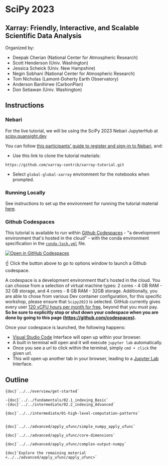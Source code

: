 # SciPy 2023

## Xarray: Friendly, Interactive, and Scalable Scientific Data Analysis

Organized by:

- Deepak Cherian (National Center for Atmospheric Research)
- Scott Henderson (Univ. Washington)
- Jessica Scheick (Univ. New Hampshire)
- Negin Sobhani (National Center for Atmospheric Research)
- Tom Nicholas (Lamont-Doherty Earth Observatory)
- Anderson Banihirwe (CarbonPlan)
- Don Setiawan (Univ. Washington)

## Instructions

### Nebari

For the live tutorial, we will be using the SciPy 2023 Nebari JupyterHub at [scipy.quansight.dev](https://scipy.quansight.dev/)

You can follow [this participants' guide to register and sign-in to Nebari](https://docs.google.com/document/d/1vnWhNyUBRpILb2MAHQfTmZQY3pCIaCmroV9ke49nQlE/edit), and:

- Use this link to clone the tutorial materials:

```
https://github.com/xarray-contrib/xarray-tutorial.git
```

- Select `global-global-xarray` environment for the notebooks when prompted.

### Running Locally

See instructions to set up the environment for running the tutorial material [here](get-started).

### Github Codespaces

This tutorial is available to run within [Github Codespaces](https://github.com/features/codespaces) - "a development environment that's hosted in the cloud" - with the conda environment specification in the [`conda-lock.yml`](../../conda/conda-lock.yml) file.

[![Open in GitHub Codespaces](https://github.com/codespaces/badge.svg)](https://github.com/codespaces/new/xarray-contrib/xarray-tutorial/tree/main?devcontainer_path=.devcontainer%2Fscipy2023%2Fdevcontainer.json)

☝️ Click the button above to go to options window to launch a Github codespace.

A codespace is a development environment that's hosted in the cloud.
You can choose from a selection of virtual machine types: 2 cores - 4 GB RAM - 32 GB storage, and 4 cores - 8 GB RAM - 32GB storage.
Additionally, you are able to chose from various Dev container configuration, for this specific workshop, please ensure that `Scipy2023` is selected.
GitHub currently gives every user [120 vCPU hours per month for free](https://docs.github.com/en/billing/managing-billing-for-github-codespaces/about-billing-for-github-codespaces#monthly-included-storage-and-core-hours-for-personal-accounts), beyond that you must pay. **So be sure to explicitly stop or shut down your codespace when you are done by going to this page (https://github.com/codespaces).**

Once your codespace is launched, the following happens:

- [Visual Studio Code](https://code.visualstudio.com/) Interface will open up within your browser.
- A built in terminal will open and it will execute `jupyter lab` automatically.
- Once you see a url to click within the terminal, simply `cmd + click` the given url.
- This will open up another tab in your browser, leading to a [Jupyter Lab](https://jupyterlab.readthedocs.io/en/latest/) Interface.

## Outline

```{dropdown} Introduction
{doc}`../../overview/get-started`
```

```{dropdown} Indexing
-{doc}`../../fundamentals/02.1_indexing_Basic`
-{doc}`../../intermediate/02.2_indexing_Advanced`

```

```{dropdown} Computational Patterns
{doc}`../../intermediate/01-high-level-computation-patterns`
```

```{dropdown} Wrapping other arrays

```

```{dropdown} Wrapping custom computation
{doc}`../../advanced/apply_ufunc/simple_numpy_apply_ufunc`

{doc}`../../advanced/apply_ufunc/core-dimensions`

{doc}`../../advanced/apply_ufunc/complex-output-numpy`

{doc}`Explore the remaining material <../../advanced/apply_ufunc/apply_ufunc>`
```
